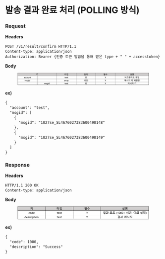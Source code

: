 # 발송 결과 완료 처리 (POLLING 방식)

### Request

**Headers**

```http
POST /v1/result/confirm HTTP/1.1
Content-type: application/json
Authorization: Bearer {인증 토큰 발급을 통해 받은 type + " " + accesstoken}
```



**Body**

<figure><img src="../.gitbook/assets/image (8).png" alt=""><figcaption></figcaption></figure>

**ex)**

```json5
{
  "account": "test",
  "msgid": [
    {
      "msgid": "1027se_SL4676027383600490148"
    },
    {
      "msgid": "1027se_SL4676027383600490149"
    }
  ]
}
```



### Response

**Headers**

```http
HTTP/1.1 200 OK
Content-type: application/json
```

**Body**

<figure><img src="../.gitbook/assets/image (1).png" alt=""><figcaption></figcaption></figure>

**ex)**

```json5
{
  "code": 1000,
  "description": "Success"
}
```
